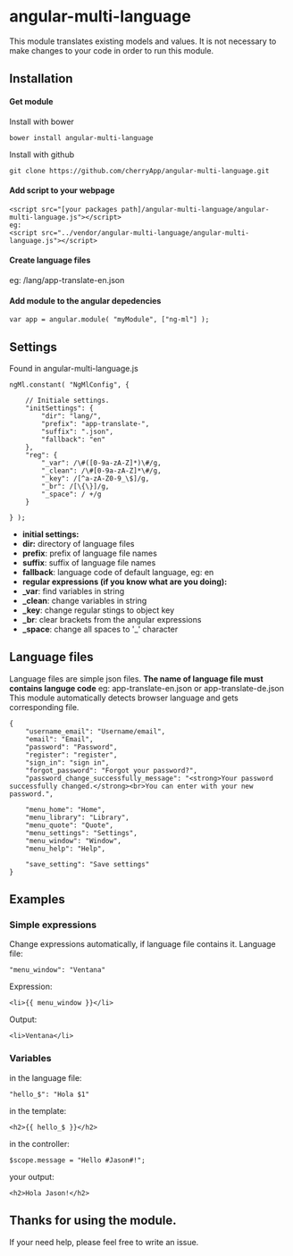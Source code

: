 # angular-multi-language
This module translates existing models and values.
It is not necessary to make changes to your code in order to run this module.
## Installation
#### Get module
Install with bower
```
bower install angular-multi-language
```
Install with github
```
git clone https://github.com/cherryApp/angular-multi-language.git
```
#### Add script to your webpage
```
<script src="[your packages path]/angular-multi-language/angular-multi-language.js"></script>
eg: 
<script src="../vendor/angular-multi-language/angular-multi-language.js"></script>
```
#### Create language files
eg: /lang/app-translate-en.json
#### Add module to the angular depedencies
```
var app = angular.module( "myModule", ["ng-ml"] );
```

## Settings
Found in angular-multi-language.js
```
ngMl.constant( "NgMlConfig", {

    // Initiale settings.
    "initSettings": {
        "dir": "lang/",
        "prefix": "app-translate-",
        "suffix": ".json",
        "fallback": "en"
    },
    "reg": {
        "_var": /\#([0-9a-zA-Z]*)\#/g,
        "_clean": /\#[0-9a-zA-Z]*\#/g,
        "_key": /[^a-zA-Z0-9_\$]/g,
        "_br": /[\{\}]/g,
        "_space": / +/g
    }

} );
```
* **initial settings:**
* **dir:** directory of language files
* **prefix**: prefix of language file names
* **suffix**: suffix of language file names
* **fallback**: language code of default language, eg: en
* **regular expressions (if you know what are you doing):**
* **_var**: find variables in string
* **_clean**: change variables in string
* **_key**: change regular stings to object key
* **_br**: clear brackets from the angular expressions
* **_space**: change all spaces to '_' character

## Language files
Language files are simple json files.
**The name of language file must contains languge code**
eg: app-translate-en.json or app-translate-de.json
This module automatically detects browser language and gets corresponding file.
```
{
	"username_email": "Username/email",
	"email": "Email",
	"password": "Password",
	"register": "register",
	"sign_in": "sign in",
	"forgot_password": "Forgot your password?",
	"password_change_successfully_message": "<strong>Your password successfully changed.</strong><br>You can enter with your new password.",

	"menu_home": "Home",
	"menu_library": "Library",
	"menu_quote": "Quote",
	"menu_settings": "Settings",
	"menu_window": "Window",
	"menu_help": "Help",

	"save_setting": "Save settings"
}
```

## Examples
### Simple expressions
Change expressions automatically, if language file contains it.
Language file: 
```
"menu_window": "Ventana"
```
Expression:
```
<li>{{ menu_window }}</li>
```
Output:
```
<li>Ventana</li>
```
### Variables
in the language file: 
```
"hello_$": "Hola $1"
```
in the template:
```
<h2>{{ hello_$ }}</h2>
```
in the controller:
```
$scope.message = "Hello #Jason#!";
```
your output:
```
<h2>Hola Jason!</h2>
```

## Thanks for using the module.
If your need help, please feel free to write an issue.








